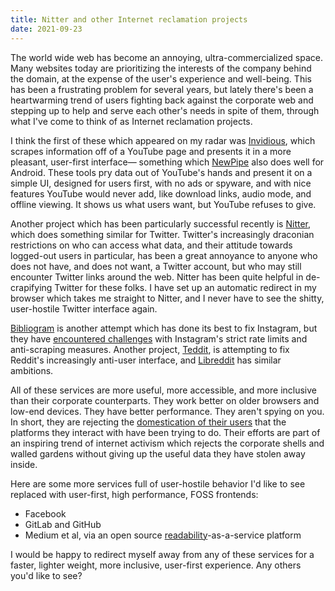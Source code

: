 ```yaml
---
title: Nitter and other Internet reclamation projects
date: 2021-09-23
---
```


The world wide web has become an annoying, ultra-commercialized space. Many
websites today are prioritizing the interests of the company behind the domain,
at the expense of the user's experience and well-being. This has been a
frustrating problem for several years, but lately there's been a heartwarming
trend of users fighting back against the corporate web and stepping up to help
and serve each other's needs in spite of them, through what I've come to think
of as Internet reclamation projects.

I think the first of these which appeared on my radar was [Invidious][inv],
which scrapes information off of a YouTube page and presents it in a more
pleasant, user-first interface&mdash; something which [NewPipe][np] also does
well for Android. These tools pry data out of YouTube's hands and present it on
a simple UI, designed for users first, with no ads or spyware, and with nice
features YouTube would never add, like download links, audio mode, and offline
viewing. It shows us what users want, but YouTube refuses to give.

[inv]: https://github.com/iv-org/invidious
[np]: https://drewdevault.com/2019/04/02/NewPipe-represents-the-best-of-FOSS.html
[nt]: https://github.com/zedeus/nitter

Another project which has been particularly successful recently is [Nitter][nt],
which does something similar for Twitter. Twitter's increasingly draconian
restrictions on who can access what data, and their attitude towards logged-out
users in particular, has been a great annoyance to anyone who does not have, and
does not want, a Twitter account, but who may still encounter Twitter links
around the web. Nitter has been quite helpful in de-crapifying Twitter for these
folks. I have set up an automatic redirect in my browser which takes me straight
to Nitter, and I never have to see the shitty, user-hostile Twitter interface
again.

[Bibliogram][bi] is another attempt which has done its best to fix Instagram,
but they have [encountered challenges][bi issues] with Instagram's strict rate
limits and anti-scraping measures. Another project, [Teddit][td], is attempting
to fix Reddit's increasingly anti-user interface, and [Libreddit][lr] has
similar ambitions.

[bi]: https://sr.ht/~cadence/bibliogram/
[bi issues]: https://git.sr.ht/~cadence/bibliogram-docs/tree/master/docs/Instagram%20rate%20limits.md#tldr-what-does-it-mean-if-an-instance-is-blocked
[lr]: https://github.com/spikecodes/libreddit
[td]: https://codeberg.org/teddit/teddit

All of these services are more useful, more accessible, and more inclusive than
their corporate counterparts. They work better on older browsers and low-end
devices. They have better performance. They aren't spying on you. In short,
they are rejecting the [domestication of their users][domesticate] that the
platforms they interact with have been trying to do. Their efforts are part of
an inspiring trend of internet activism which rejects the corporate shells and
walled gardens without giving up the useful data they have stolen away inside.

[domesticate]: https://seirdy.one/2021/01/27/whatsapp-and-the-domestication-of-users.html

Here are some more services full of user-hostile behavior I'd like to see
replaced with user-first, high performance, FOSS frontends:

- Facebook
- GitLab and GitHub
- Medium et al, via an open source [readability][0]-as-a-service platform

[0]: https://github.com/mozilla/readability

I would be happy to redirect myself away from any of these services for a
faster, lighter weight, more inclusive, user-first experience. Any others you'd
like to see?
